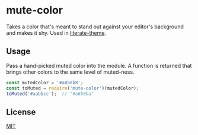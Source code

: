 # mute-color

Takes a color that's meant to stand out against your editor's background and
makes it shy. Used in [literate-theme](https://github.com/rileyjshaw/literate-theme).

## Usage

Pass a hand-picked muted color into the module. A function is returned that
brings other colors to the same level of muted-ness.

```js
const mutedColor = '#a8b8b8';
const toMuted = require('mute-color')(mutedColor);
toMuted('#aabbcc');  // "#a6b0ba"
```

## License
[MIT](./LICENSE)
